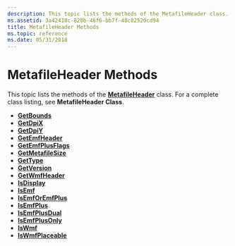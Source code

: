 ```yaml
---
description: This topic lists the methods of the MetafileHeader class. For a complete class listing, see MetafileHeader Class.
ms.assetid: 3a42418c-820b-46f6-bb7f-48c82520cd94
title: MetafileHeader Methods
ms.topic: reference
ms.date: 05/31/2018
---
```


# MetafileHeader Methods

This topic lists the methods of the [**MetafileHeader**](/windows/desktop/api/gdiplusmetaheader/nl-gdiplusmetaheader-metafileheader) class. For a complete class listing, see **MetafileHeader Class**.

-   [**GetBounds**](/windows/desktop/api/Gdiplusmetaheader/nf-gdiplusmetaheader-metafileheader-getbounds)
-   [**GetDpiX**](/windows/desktop/api/Gdiplusmetaheader/nf-gdiplusmetaheader-metafileheader-getdpix)
-   [**GetDpiY**](/windows/desktop/api/Gdiplusmetaheader/nf-gdiplusmetaheader-metafileheader-getdpiy)
-   [**GetEmfHeader**](/windows/desktop/api/Gdiplusmetaheader/nf-gdiplusmetaheader-metafileheader-getemfheader)
-   [**GetEmfPlusFlags**](/windows/desktop/api/Gdiplusmetaheader/nf-gdiplusmetaheader-metafileheader-getemfplusflags)
-   [**GetMetafileSize**](/windows/desktop/api/Gdiplusmetaheader/nf-gdiplusmetaheader-metafileheader-getmetafilesize)
-   [**GetType**](/windows/desktop/api/Gdiplusmetaheader/nf-gdiplusmetaheader-metafileheader-gettype)
-   [**GetVersion**](/windows/desktop/api/Gdiplusmetaheader/nf-gdiplusmetaheader-metafileheader-getversion)
-   [**GetWmfHeader**](/windows/desktop/api/Gdiplusmetaheader/nf-gdiplusmetaheader-metafileheader-getwmfheader)
-   [**IsDisplay**](/windows/desktop/api/Gdiplusmetaheader/nf-gdiplusmetaheader-metafileheader-isdisplay)
-   [**IsEmf**](/windows/desktop/api/Gdiplusmetaheader/nf-gdiplusmetaheader-metafileheader-isemf)
-   [**IsEmfOrEmfPlus**](/windows/desktop/api/Gdiplusmetaheader/nf-gdiplusmetaheader-metafileheader-isemforemfplus)
-   [**IsEmfPlus**](/windows/desktop/api/Gdiplusmetaheader/nf-gdiplusmetaheader-metafileheader-isemfplus)
-   [**IsEmfPlusDual**](/windows/desktop/api/Gdiplusmetaheader/nf-gdiplusmetaheader-metafileheader-isemfplusdual)
-   [**IsEmfPlusOnly**](/windows/desktop/api/Gdiplusmetaheader/nf-gdiplusmetaheader-metafileheader-isemfplusonly)
-   [**IsWmf**](/windows/desktop/api/Gdiplusmetaheader/nf-gdiplusmetaheader-metafileheader-iswmf)
-   [**IsWmfPlaceable**](/windows/desktop/api/Gdiplusmetaheader/nf-gdiplusmetaheader-metafileheader-iswmfplaceable)

 

 



